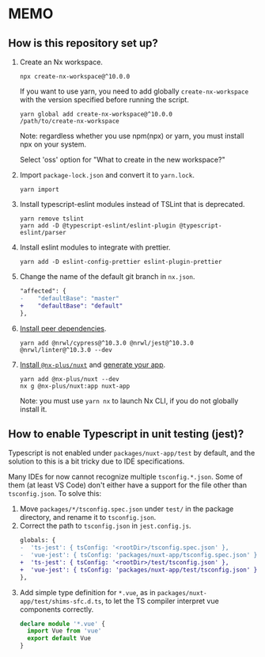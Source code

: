 # MEMO

## How is this repository set up?

1. Create an Nx workspace.
    ```
    npx create-nx-workspace@^10.0.0
    ```
    If you want to use yarn, you need to add globally `create-nx-workspace` with the version specified before running the script.
    ```
    yarn global add create-nx-workspace@^10.0.0
    /path/to/create-nx-workspace
    ```
    Note: regardless whether you use npm(npx) or yarn, you must install npx on your system.

    Select 'oss' option for "What to create in the new workspace?"
2. Import `package-lock.json` and convert it to `yarn.lock`.
    ```
    yarn import
    ```
3. Install typescript-eslint modules instead of TSLint that is deprecated.
    ```
    yarn remove tslint
    yarn add -D @typescript-eslint/eslint-plugin @typescript-eslint/parser
    ```
4. Install eslint modules to integrate with prettier.
    ```
    yarn add -D eslint-config-prettier eslint-plugin-prettier
    ```
5. Change the name of the default git branch in `nx.json`.
    ```diff
    "affected": {
    -    "defaultBase": "master"
    +    "defaultBase": "default"
    },
    ```
6. [Install peer dependencies](https://github.com/ZachJW34/nx-plus/tree/master/libs/nuxt#peer-dependencies).
   ```
   yarn add @nrwl/cypress@^10.3.0 @nrwl/jest@^10.3.0 @nrwl/linter@^10.3.0 --dev
   ```
7. [Install `@nx-plus/nuxt`](https://github.com/ZachJW34/nx-plus/tree/master/libs/nuxt#install-plugin) and [generate your app](https://github.com/ZachJW34/nx-plus/tree/master/libs/nuxt#generate-your-app).
    ```
    yarn add @nx-plus/nuxt --dev
    nx g @nx-plus/nuxt:app nuxt-app
    ```
    Note: you must use `yarn nx` to launch Nx CLI, if you do not globally install it.

## How to enable Typescript in unit testing (jest)?

Typescript is not enabled under `packages/nuxt-app/test` by default, and the solution to this is a bit tricky due to IDE specifications.

Many IDEs for now cannot recognize multiple `tsconfig.*.json`. Some of them (at least VS Code) don't either have a support for the file other than `tsconfig.json`. To solve this:

1. Move `packages/*/tsconfig.spec.json` under `test/` in the package directory, and rename it to `tsconfig.json`.
2. Correct the path to `tsconfig.json` in `jest.config.js`.
    ```diff
    globals: {
    -  'ts-jest': { tsConfig: '<rootDir>/tsconfig.spec.json' },
    -  'vue-jest': { tsConfig: 'packages/nuxt-app/tsconfig.spec.json' },
    +  'ts-jest': { tsConfig: '<rootDir>/test/tsconfig.json' },
    +  'vue-jest': { tsConfig: 'packages/nuxt-app/test/tsconfig.json' },
    },
    ```
3. Add simple type definition for `*.vue`, as in `packages/nuxt-app/test/shims-sfc.d.ts`, to let the TS compiler interpret vue components correctly.
    ```ts
    declare module '*.vue' {
      import Vue from 'vue'
      export default Vue
    }
    ```
